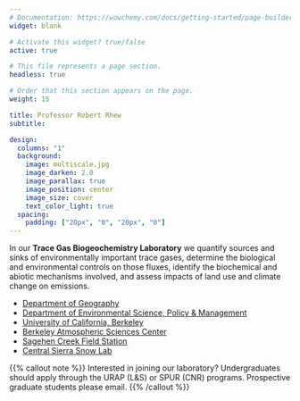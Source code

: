 ```yaml
---
# Documentation: https://wowchemy.com/docs/getting-started/page-builder/
widget: blank

# Activate this widget? true/false
active: true

# This file represents a page section.
headless: true

# Order that this section appears on the page.
weight: 15

title: Professor Robert Rhew
subtitle:

design:
  columns: "1"
  background:
    image: multiscale.jpg
    image_darken: 2.0
    image_parallax: true
    image_position: center
    image_size: cover
    text_color_light: true
  spacing:
    padding: ["20px", "0", "20px", "0"]
---
```


In our **Trace Gas Biogeochemistry Laboratory** we quantify sources and sinks 
of environmentally important trace gases, determine the biological and 
environmental controls on those fluxes, identify the biochemical and abiotic 
mechanisms involved, and assess impacts of land use and climate change on emissions.

- [Department of Geography](https://https://geography.berkeley.edu)
- [Department of Environmental Science, Policy & Management](https://ourenvironment.berkeley.edu)
- [University of California, Berkeley](https://www.berkeley.edu)
- [Berkeley Atmospheric Sciences Center](https://atmosphere.berkeley.edu)
- [Sagehen Creek Field Station](https://sageneh.ucnrs.org)
- [Central Sierra Snow Lab](https://cssl.berkeley.edu)

{{% callout note %}}
Interested in joining our laboratory? 
Undergraduates should apply through the URAP (L&S) or SPUR (CNR) programs. Prospective graduate students please email.
{{% /callout %}}
